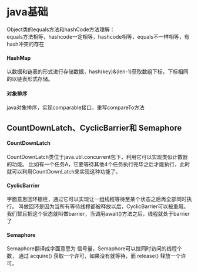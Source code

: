 # java基础

Object类的equals方法和hashCode方法理解：   
equals方法相等，hashcode一定相等，hashcode相等，equals不一样相等，有hash冲突的存在 


#### HashMap
以数据和链表的形式进行存储数据，hash(key)&(len-1)获取数组下标，下标相同的以链表形式存储。   

#### 对象排序
java对象排序，实现comparable接口，重写compareTo方法


## CountDownLatch、CyclicBarrier和 Semaphore

#### CountDownLatch
CountDownLatch类位于java.util.concurrent包下，利用它可以实现类似计数器的功能。
比如有一个任务A，它要等待其他4个任务执行完毕之后才能执行，此时就可以利用CountDownLatch来实现这种功能了。

#### CyclicBarrier
字面意思回环栅栏，通过它可以实现让一组线程等待至某个状态之后再全部同时执行。
叫做回环是因为当所有等待线程都被释放以后，CyclicBarrier可以被重用。
我们暂且把这个状态就叫做barrier，当调用await()方法之后，线程就处于barrier了


#### Semaphore
Semaphore翻译成字面意思为 信号量，Semaphore可以控同时访问的线程个数，
通过 acquire() 获取一个许可，如果没有就等待，而 release() 释放一个许可。
